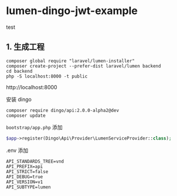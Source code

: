 # lumen-dingo-jwt-example

test


## 1. 生成工程

```
composer global require "laravel/lumen-installer"
composer create-project --prefer-dist laravel/lumen backend
cd backend
php -S localhost:8000 -t public
```

http://localhost:8000


安装 dingo
```
composer require dingo/api:2.0.0-alpha2@dev
composer update
```

`bootstrap/app.php` 添加

``` php
$app->register(Dingo\Api\Provider\LumenServiceProvider::class);
```


.env 添加
```
API_STANDARDS_TREE=vnd
API_PREFIX=api
API_STRICT=false
API_DEBUG=true
API_VERSION=v1
API_SUBTYPE=lumen
```